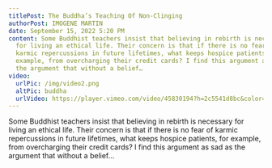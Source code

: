 ```yaml
---
titlePost: The Buddha’s Teaching Of Non-Clinging
authorPost: IMOGENE MARTIN
date: September 15, 2022 5:20 PM
content: Some Buddhist teachers insist that believing in rebirth is necessary
  for living an ethical life. Their concern is that if there is no fear of
  karmic repercussions in future lifetimes, what keeps hospice patients, for
  example, from overcharging their credit cards? I find this argument as sad as
  the argument that without a belief…
video:
  urlPic: /img/video2.png
  altPic: buddha
  urlVideo: https://player.vimeo.com/video/45830194?h=2c5541d8bc&color=ffffff&title=0&byline=0&portrait=0&badge=0
---
```

Some Buddhist teachers insist that believing in rebirth is necessary for living an ethical life. Their concern is that if there is no fear of karmic repercussions in future lifetimes, what keeps hospice patients, for example, from overcharging their credit cards? I find this argument as sad as the argument that without a belief…